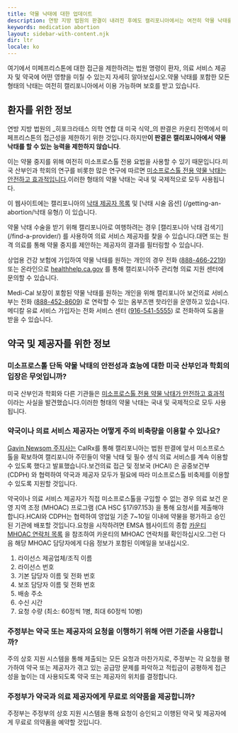 ```yaml
---
title: 약물 낙태에 대한 업데이트
description: 연방 지방 법원의 판결이 내려진 후에도 캘리포니아에서는 여전히 약물 낙태를 할 수 있습니다.
keywords: medication abortion
layout: sidebar-with-content.njk
dir: ltr
locale: ko
---
```


여기에서 미페프리스톤에 대한 접근을 제한하려는 법원 명령이 환자, 의료 서비스 제공자 및 약국에 어떤 영향을 미칠 수 있는지 자세히 알아보십시오.약물 낙태를 포함한 모든 형태의 낙태는 여전히 캘리포니아에서 이용 가능하며 보호를 받고 있습니다.

## 환자를 위한 정보

연방 지방 법원의 _히포크라테스 의학 연합 대 미국 식약_의 판결은 카운티 전역에서 미페프리스톤의 접근성을 제한하기 위한 것입니다.하지만**이 판결은 캘리포니아에서 약물 낙태를 할 수 있는 능력을 제한하지 않습니다**.

이는 약물 중지를 위해 여전히 미소프로스톨 전용 요법을 사용할 수 있기 때문입니다.미국 산부인과 학회의 연구를 비롯한 많은 연구에 따르면 [미소프로스톨 전용 약물 낙태는 안전하고 효과적입니다](https://www.acog.org/clinical/clinical-guidance/practice-bulletin/articles/2020/10/medication-abortion-up-to-70-days-of-gestation).이러한 형태의 약물 낙태는 국내 및 국제적으로 모두 사용됩니다.

이 웹사이트에는 캘리포니아의 [낙태 제공자 목록](/find-a-provider/) 및 [낙태 시술 옵션] (/getting-an-abortion/낙태 유형/) 이 있습니다.

약물 낙태 수술을 받기 위해 캘리포니아로 여행하려는 경우 [캘리포니아 낙태 검색기] (/find-a-provider/) 를 사용하여 의료 서비스 제공자를 찾을 수 있습니다.대면 또는 원격 의료를 통해 약물 중지를 제안하는 제공자의 결과를 필터링할 수 있습니다.

상업용 건강 보험에 가입하여 약물 낙태를 원하는 개인의 경우 전화 (<a href="tel:+1-888-466-2219">888-466-2219</a>) 또는 온라인으로 [healthhelp.ca.gov](https://healthhelp.ca.gov/) 를 통해 캘리포니아주 관리형 의료 지원 센터에 문의할 수 있습니다. 

Medi-Cal 보장이 포함된 약물 낙태를 원하는 개인을 위해 캘리포니아 보건의료 서비스부는 전화 (<a href="tel:+1-888-452-8609">888-452-8609</a>) 로 연락할 수 있는 옴부즈맨 핫라인을 운영하고 있습니다.메디칼 유료 서비스 가입자는 전화 서비스 센터 (<a href="tel:+1-916-541-5555">916-541-5555</a>) 로 전화하여 도움을 받을 수 있습니다.

## 약국 및 제공자를 위한 정보

### 미소프로스톨 단독 약물 낙태의 안전성과 효능에 대한 미국 산부인과 학회의 입장은 무엇입니까?

미국 산부인과 학회와 다른 기관들은 [미소프로스톨 전용 약물 낙태가 안전하고 효과적](https://www.acog.org/clinical/clinical-guidance/practice-bulletin/articles/2020/10/medication-abortion-up-to-70-days-of-gestation) 이라는 사실을 발견했습니다.이러한 형태의 약물 낙태는 국내 및 국제적으로 모두 사용됩니다.

### 약국이나 의료 서비스 제공자는 어떻게 주의 비축량을 이용할 수 있나요?

[Gavin Newsom 주지사는](https://www.gov.ca.gov/2023/04/10/california-announces-emergency-stockpile-of-abortion-medication-defending-against-extreme-texas-court-ruling/) CalRx를 통해 캘리포니아는 법원 판결에 앞서 미소프로스톨을 확보하여 캘리포니아 주민들이 약물 낙태 및 필수 생식 의료 서비스를 계속 이용할 수 있도록 했다고 발표했습니다.보건의료 접근 및 정보국 (HCAI) 은 공중보건부 (CDPH) 와 협력하여 약국과 제공자 모두가 필요에 따라 미소프로스톨 비축제를 이용할 수 있도록 지원할 것입니다. 

약국이나 의료 서비스 제공자가 직접 미소프로스톨을 구입할 수 없는 경우 의료 보건 운영 지역 조정 (MHOAC) 프로그램 (CA HSC §17i97.153) 을 통해 요청서를 제출해야 합니다.HCAI와 CDPH는 협력하여 영업일 기준 7~10일 이내에 약물을 평가하고 승인된 기관에 배포할 것입니다.요청을 시작하려면 EMSA 웹사이트의 종합 [카운티 MHOAC 연락처 목록](https://emsa.ca.gov/wp-content/uploads/sites/71/2023/01/MHOAC-Contact-List-1-10-2023.pdf?emrc=351798) 을 참조하여 카운티의 MHOAC 연락처를 확인하십시오.그런 다음 해당 MHOAC 담당자에게 다음 정보가 포함된 이메일을 보내십시오.

1. 라이선스 제공업체/조직 이름
2. 라이선스 번호
3. 기본 담당자 이름 및 전화 번호
4. 보조 담당자 이름 및 전화 번호
5. 배송 주소
6. 수신 시간
7. 요청 수량 (최소: 60정씩 1병, 최대 60정씩 10병)

### 주정부는 약국 또는 제공자의 요청을 이행하기 위해 어떤 기준을 사용합니까?

주의 상호 지원 시스템을 통해 제출되는 모든 요청과 마찬가지로, 주정부는 각 요청을 평가하여 약국 또는 제공자가 겪고 있는 공급망 문제를 파악하고 적립금이 공평하게 접근성을 높이는 데 사용되도록 약국 또는 제공자의 위치를 결정합니다.

### 주정부가 약국과 의료 제공자에게 무료로 의약품을 제공합니까?

주정부는 주정부의 상호 지원 시스템을 통해 요청이 승인되고 이행된 약국 및 제공자에게 무료로 의약품을 예약할 것입니다.
